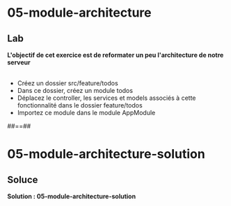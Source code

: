 <!-- .slide: class="exercice" -->

# 05-module-architecture

## Lab

**L'objectif de cet exercice est de reformater un peu l'architecture de notre serveur** <br><br>

-   Créez un dossier src/feature/todos
-   Dans ce dossier, créez un module todos
-   Déplacez le controller, les services et models associés à cette fonctionnalité dans le dossier feature/todos
-   Importez ce module dans le module AppModule

##==##

<!-- .slide: class="exercice" -->

# 05-module-architecture-solution

## Soluce

**Solution : 05-module-architecture-solution**

<!-- .element: class="full-center" -->
